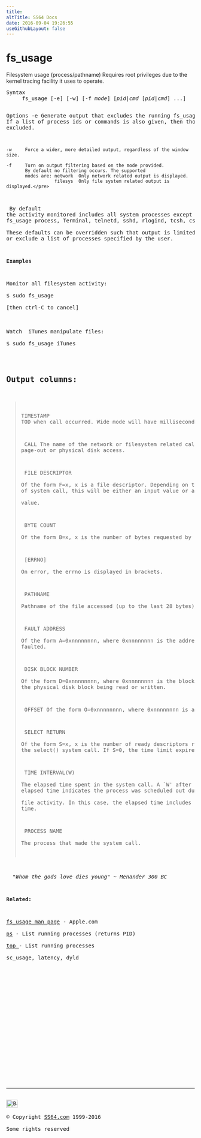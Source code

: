 ```yaml
---
title:
altTitle: SS64 Docs
date: 2016-09-04 19:26:55
useGithubLayout: false
---
```

<!-- #BeginLibraryItem "/Library/head_osx.lbi" --><!-- #EndLibraryItem --><h1>fs_usage</h1> 
<p>Filesystem usage (process/pathname)
Requires root privileges due to the kernel tracing facility it uses to operate.</p>
<pre>Syntax
     fs_usage [-e] [-w] [-f <i>mode</i>] [<i>pid</i>|<i>cmd</i> [<i>pid</i>|<i>cmd</i>] ...]

Options
    -e     Generate output that excludes the running fs_usage tool.
           If a list of process ids or commands is also given, then
           those are also excluded.

    -w     Force a wider, more detailed output, regardless of the window size.

    -f     Turn on output filtering based on the mode provided.
           By default no filtering occurs. The supported
           modes are: network  Only network related output is displayed.
                      filesys  Only file system related output is displayed.</pre>
<p> By default
the activity monitored includes all system processes except the running
fs_usage process, Terminal, telnetd, sshd, rlogind, tcsh, csh and sh.<br>
These defaults can be overridden such that output is limited to include
or exclude a list of processes specified by the user.</p>
<p><b>Examples</b></p>
<p>Monitor all filesystem activity:<br>
<span class="code">$ sudo fs_usage</span><br>
[then ctrl-C to cancel]<br>
<br>
Watch  iTunes manipulate files:<br>
<span class="code">$ sudo fs_usage iTunes</span><br>
</p> 
<h2>Output columns:</h2>
<blockquote>
<p>TIMESTAMP 
TOD when call occurred. Wide mode will have millisecond granularity.</p>
<p> CALL The name of the network or filesystem related call, page-in,
page-out or physical disk access.</p>
<p> FILE DESCRIPTOR<br>
Of the form F=x, x is a file descriptor. Depending on the type
of system call, this will be either an input value or a return<br>
value.</p>
<p> BYTE COUNT<br>
Of the form B=x, x is the number of bytes requested by the call.</p>
<p> [ERRNO]<br>
On error, the errno is displayed in brackets.</p>
<p> PATHNAME<br>
Pathname of the file accessed (up to the last 28 bytes).</p>
<p> FAULT ADDRESS<br>
Of the form A=0xnnnnnnnn, where 0xnnnnnnnn is the address being
faulted.</p>
<p> DISK BLOCK NUMBER<br>
Of the form D=0xnnnnnnnn, where 0xnnnnnnnn is the block number of
the physical disk block being read or written.</p>
<p> OFFSET Of the form O=0xnnnnnnnn, where 0xnnnnnnnn is a file offset.</p>
<p> SELECT RETURN<br>
Of the form S=x, x is the number of ready descriptors returned by
the select() system call. If S=0, the time limit expired.</p>
<p> TIME INTERVAL(W)<br>
The elapsed time spent in the system call. A `W' after the
elapsed time indicates the process was scheduled out during this<br>
file activity. In this case, the elapsed time includes the wait
time.</p>
<p> PROCESS NAME<br>
The process that made the system call.</p>
</blockquote>
<p><b><i>  </i></b><i class="quote">"Whom the gods love dies young" ~ Menander 300 BC </i></p>
<p><b>Related:</b></p>
<p><a href="https://developer.apple.com/legacy/library/documentation/Darwin/Reference/ManPages/man1/fs_usage.1.html">fs_usage man page</a> - Apple.com<br>
<a href="ps.html">ps</a> - List running processes (returns PID)<br>
<a href="top.html">top </a>- List running processes<br> 
sc_usage, latency, dyld</p><!-- #BeginLibraryItem "/Library/foot_osx.lbi" --><p>
<!-- OSX300 -->
<ins class="adsbygoogle" style="display:inline-block;width:300px;height:250px" data-ad-client="ca-pub-6140977852749469" data-ad-slot="1823340303"></ins>
<script>
(adsbygoogle = window.adsbygoogle || []).push({});
</script></p>
<hr>
<div id="bl" class="footer"><a href="fs_usage.html#"><img src="../images/top.png" width="30" height="22" alt="Back to the Top"></a></div>
<div id="br" class="footer, tagline">© Copyright <a href="../index.html">SS64.com</a> 1999-2016<br>
Some rights reserved</div><!-- #EndLibraryItem -->
